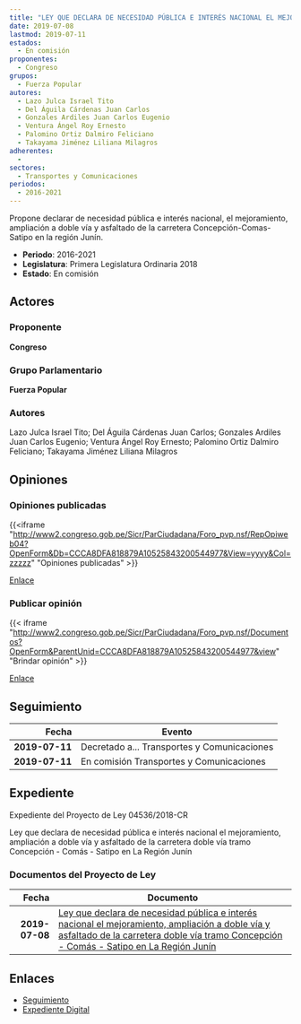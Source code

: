 ```yaml
---
title: "LEY QUE DECLARA DE NECESIDAD PÚBLICA E INTERÉS NACIONAL EL MEJORAMIENTO, AMPLIACIÓN A DOBLE VÍA Y ASFALTADO DE LA CARRETERA DOBLE VÍA TRAMO CONCEPCIÓN-COMAS-SATIPO EN LA REGIÓN JUNÍN"
date: 2019-07-08
lastmod: 2019-07-11
estados: 
  - En comisión
proponentes: 
  - Congreso
grupos: 
  - Fuerza Popular
autores: 
  - Lazo Julca Israel Tito
  - Del Águila Cárdenas Juan Carlos
  - Gonzales Ardiles Juan Carlos Eugenio
  - Ventura Ángel Roy Ernesto
  - Palomino Ortiz Dalmiro Feliciano
  - Takayama Jiménez Liliana Milagros
adherentes: 
  - 
sectores: 
  - Transportes y Comunicaciones
periodos: 
  - 2016-2021
---
```


Propone declarar de necesidad pública e interés nacional, el mejoramiento, ampliación a doble vía y asfaltado de la carretera Concepción-Comas-Satipo en la región Junín.

- **Periodo**: 2016-2021
- **Legislatura**: Primera Legislatura Ordinaria 2018
- **Estado**: En comisión

## Actores

### Proponente

**Congreso**

### Grupo Parlamentario

**Fuerza Popular**

### Autores

Lazo Julca Israel Tito; Del Águila Cárdenas Juan Carlos; Gonzales Ardiles Juan Carlos Eugenio; Ventura Ángel Roy Ernesto; Palomino Ortiz Dalmiro Feliciano; Takayama Jiménez Liliana Milagros


## Opiniones

### Opiniones publicadas

{{<iframe "http://www2.congreso.gob.pe/Sicr/ParCiudadana/Foro_pvp.nsf/RepOpiweb04?OpenForm&Db=CCCA8DFA818879A10525843200544977&View=yyyy&Col=zzzzz" "Opiniones publicadas" >}}

[Enlace](http://www2.congreso.gob.pe/Sicr/ParCiudadana/Foro_pvp.nsf/RepOpiweb04?OpenForm&Db=CCCA8DFA818879A10525843200544977&View=yyyy&Col=zzzzz)
### Publicar opinión

{{< iframe "http://www2.congreso.gob.pe/Sicr/ParCiudadana/Foro_pvp.nsf/Documentos?OpenForm&ParentUnid=CCCA8DFA818879A10525843200544977&view" "Brindar opinión" >}}

[Enlace](http://www2.congreso.gob.pe/Sicr/ParCiudadana/Foro_pvp.nsf/Documentos?OpenForm&ParentUnid=CCCA8DFA818879A10525843200544977&view)

## Seguimiento

| Fecha | Evento |
|------:|--------|
| **2019-07-11** | Decretado a... Transportes y Comunicaciones|
| **2019-07-11** | En comisión Transportes y Comunicaciones|


## Expediente

Expediente del Proyecto de Ley 04536/2018-CR

Ley que declara de necesidad pública e interés nacional el mejoramiento, ampliación a doble vía y asfaltado de la carretera doble vía tramo Concepción - Comás - Satipo en La Región Junín


### Documentos del Proyecto de Ley

| Fecha | Documento |
|------:|--------|
| **2019-07-08** | [Ley que declara de necesidad pública e interés nacional el mejoramiento, ampliación a doble vía y asfaltado de la carretera doble vía tramo Concepción - Comás - Satipo en La Región Junín](http://www.leyes.congreso.gob.pe/Documentos/2016_2021/Proyectos_de_Ley_y_de_Resoluciones_Legislativas/PL0453520190708.pdf) |

## Enlaces 

- [Seguimiento](http://www2.congreso.gob.pehttp://www2.congreso.gob.pe/Sicr/TraDocEstProc/CLProLey2016.nsf/f7fff46988ca05b1052578e100829cc7/81ca94f368f4a62405258432005cccd9?OpenDocument)
- [Expediente Digital](http://www2.congreso.gob.pehttp://www2.congreso.gob.pe/Sicr/TraDocEstProc/CLProLey2016.nsf/f7fff46988ca05b1052578e100829cc7/81ca94f368f4a62405258432005cccd9?OpenDocument&Click=05257FB7005EB655.eb71d0cf91d8294e05256cdf006b5706/$Body/0.1C6C)
